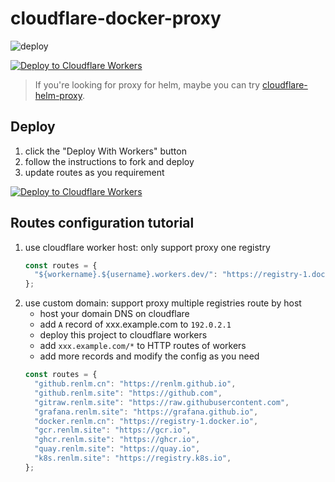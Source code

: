 # cloudflare-docker-proxy

![deploy](https://github.com/ciiiii/cloudflare-docker-proxy/actions/workflows/deploy.yaml/badge.svg)

[![Deploy to Cloudflare Workers](https://deploy.workers.cloudflare.com/button)](https://deploy.workers.cloudflare.com/?url=https://github.com/ciiiii/cloudflare-docker-proxy)

> If you're looking for proxy for helm, maybe you can try [cloudflare-helm-proxy](https://github.com/ciiiii/cloudflare-helm-proxy).

## Deploy

1. click the "Deploy With Workers" button
2. follow the instructions to fork and deploy
3. update routes as you requirement

[![Deploy to Cloudflare Workers](https://deploy.workers.cloudflare.com/button)](https://deploy.workers.cloudflare.com/?url=https://github.com/renlm/cloudflare-docker-proxy)

## Routes configuration tutorial

1. use cloudflare worker host: only support proxy one registry
   ```javascript
   const routes = {
     "${workername}.${username}.workers.dev/": "https://registry-1.docker.io",
   };
   ```
2. use custom domain: support proxy multiple registries route by host
   - host your domain DNS on cloudflare
   - add `A` record of xxx.example.com to `192.0.2.1`
   - deploy this project to cloudflare workers
   - add `xxx.example.com/*` to HTTP routes of workers
   - add more records and modify the config as you need
   ```javascript
   const routes = {
  	 "github.renlm.cn": "https://renlm.github.io",
  	 "github.renlm.site": "https://github.com",
  	 "gitraw.renlm.site": "https://raw.githubusercontent.com",
  	 "grafana.renlm.site": "https://grafana.github.io",
     "docker.renlm.cn": "https://registry-1.docker.io",
     "gcr.renlm.site": "https://gcr.io",
     "ghcr.renlm.site": "https://ghcr.io",
     "quay.renlm.site": "https://quay.io",
     "k8s.renlm.site": "https://registry.k8s.io",
   };
   ```

